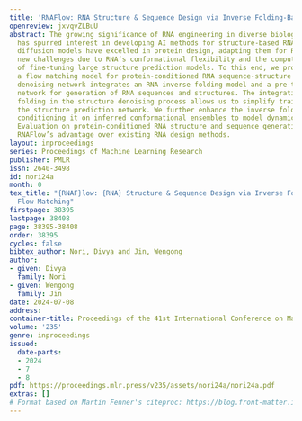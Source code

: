 ```yaml
---
title: 'RNAFlow: RNA Structure & Sequence Design via Inverse Folding-Based Flow Matching'
openreview: jxvqvZLBuU
abstract: The growing significance of RNA engineering in diverse biological applications
  has spurred interest in developing AI methods for structure-based RNA design. While
  diffusion models have excelled in protein design, adapting them for RNA presents
  new challenges due to RNA’s conformational flexibility and the computational cost
  of fine-tuning large structure prediction models. To this end, we propose RNAFlow,
  a flow matching model for protein-conditioned RNA sequence-structure design. Its
  denoising network integrates an RNA inverse folding model and a pre-trained RosettaFold2NA
  network for generation of RNA sequences and structures. The integration of inverse
  folding in the structure denoising process allows us to simplify training by fixing
  the structure prediction network. We further enhance the inverse folding model by
  conditioning it on inferred conformational ensembles to model dynamic RNA conformations.
  Evaluation on protein-conditioned RNA structure and sequence generation tasks demonstrates
  RNAFlow’s advantage over existing RNA design methods.
layout: inproceedings
series: Proceedings of Machine Learning Research
publisher: PMLR
issn: 2640-3498
id: nori24a
month: 0
tex_title: "{RNAF}low: {RNA} Structure & Sequence Design via Inverse Folding-Based
  Flow Matching"
firstpage: 38395
lastpage: 38408
page: 38395-38408
order: 38395
cycles: false
bibtex_author: Nori, Divya and Jin, Wengong
author:
- given: Divya
  family: Nori
- given: Wengong
  family: Jin
date: 2024-07-08
address:
container-title: Proceedings of the 41st International Conference on Machine Learning
volume: '235'
genre: inproceedings
issued:
  date-parts:
  - 2024
  - 7
  - 8
pdf: https://proceedings.mlr.press/v235/assets/nori24a/nori24a.pdf
extras: []
# Format based on Martin Fenner's citeproc: https://blog.front-matter.io/posts/citeproc-yaml-for-bibliographies/
---
```

